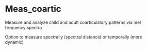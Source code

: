 # Meas_coartic
Measure and analyze child and adult coarticulatory patterns via mel frequency spectra

Option to measure spectrally (spectral distance)
or temporally (more dynamic) 
